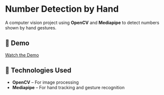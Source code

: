 # Number Detection by Hand  
A computer vision project using **OpenCV** and **Mediapipe** to detect numbers shown by hand gestures.  

## 🎥 Demo  
[Watch the Demo](https://github.com/tanishshah20/Number-Detection-by-Hand/blob/main/assets/working.mp4)

## 🚀 Technologies Used  
- **OpenCV** – For image processing  
- **Mediapipe** – For hand tracking and gesture recognition   